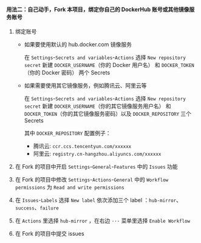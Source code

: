 
#### 用法二：自己动手，Fork 本项目，绑定你自己的 DockerHub 账号或其他镜像服务账号

1. 绑定账号

    - 如果要使用默认的 hub.docker.com 镜像服务

      在 `Settings`-`Secrets and variables`-`Actions` 选择 `New repository secret` 新建 `DOCKER_USERNAME`（你的 Docker
      用户名） 和 `DOCKER_TOKEN`（你的 Docker 密码） 两个 Secrets

    - 如果需要使用其它镜像服务，例如腾讯云、阿里云等

      在 `Settings`-`Secrets and variables`-`Actions` 选择 `New repository secret` 新建 `DOCKER_USERNAME`（你的其它镜像服务用户名）
      和 `DOCKER_TOKEN`（你的其它镜像服务密码）以及 `DOCKER_REPOSITORY` 三个 Secrets

      其中 `DOCKER_REPOSITORY` 配置例子：

        - 腾讯云: `ccr.ccs.tencentyun.com/xxxxxx`
        - 阿里云: `registry.cn-hangzhou.aliyuncs.com/xxxxxx`

2. 在 Fork 的项目中开启 `Settings`-`General`-`Features` 中的 `Issues` 功能

3. 在 Fork 的项目中修改 `Settings`-`Actions`-`General` 中的 `Workflow permissions` 为 `Read and write permissions`

4. 在 `Issues`-`Labels` 选择 `New label` 依次添加三个 label ：`hub-mirror`、`success`、`failure`

5. 在 `Actions` 里选择 `hub-mirror` ，在右边 `···` 菜单里选择 `Enable Workflow`

6. 在 Fork 的项目中提交 issues
